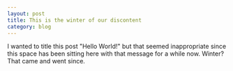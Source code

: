```yaml
---
layout: post
title: This is the winter of our discontent
category: blog
---
```


I wanted to title this post "Hello World!" but that seemed inappropriate since this space has been sitting here with that message for a while now. Winter? That came and went since.

<!-- ![_config.yml]({{ site.baseurl }}/images/config.png) -->

